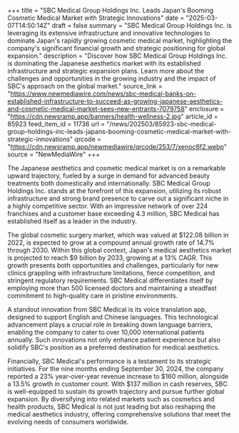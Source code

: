 +++
title = "SBC Medical Group Holdings Inc. Leads Japan's Booming Cosmetic Medical Market with Strategic Innovations"
date = "2025-03-07T14:50:14Z"
draft = false
summary = "SBC Medical Group Holdings Inc. is leveraging its extensive infrastructure and innovative technologies to dominate Japan's rapidly growing cosmetic medical market, highlighting the company's significant financial growth and strategic positioning for global expansion."
description = "Discover how SBC Medical Group Holdings Inc. is dominating the Japanese aesthetics market with its established infrastructure and strategic expansion plans. Learn more about the challenges and opportunities in the growing industry and the impact of SBC's approach on the global market."
source_link = "https://www.newmediawire.com/news/sbc-medical-banks-on-established-infrastructure-to-succeed-as-growing-japanese-aesthetics-and-cosmetic-medical-market-sees-new-entrants-7079758"
enclosure = "https://cdn.newsramp.app/banners/health-wellness-2.jpg"
article_id = 85923
feed_item_id = 11736
url = "/news/202503/85923-sbc-medical-group-holdings-inc-leads-japans-booming-cosmetic-medical-market-with-strategic-innovations"
qrcode = "https://cdn.newsramp.app/newmediawire/qrcode/253/7/xenoc6f2.webp"
source = "NewMediaWire"
+++

<p>The Japanese aesthetics and cosmetic medical market is on a remarkable upward trajectory, fueled by a surge in demand for advanced beauty treatments both domestically and internationally. SBC Medical Group Holdings Inc. stands at the forefront of this expansion, utilizing its robust infrastructure and strong brand presence to carve out a significant niche in a highly competitive sector. With an impressive network of over 224 franchises and a customer base exceeding 4.3 million, SBC Medical has established itself as a leader in the industry.</p><p>The global cosmetic surgery market, which was valued at $122.08 billion in 2022, is expected to grow at a compound annual growth rate of 14.7% through 2030. Within this global context, Japan's medical aesthetics market is projected to reach $9 billion by 2033, growing at a 13% CAGR. This growth presents both opportunities and challenges, particularly for new clinics grappling with infrastructure limitations, fierce competition, and stringent regulatory requirements. SBC Medical differentiates itself by employing more than 500 licensed doctors and maintaining a steadfast commitment to high-quality care in pristine environments.</p><p>A standout innovation from SBC Medical is its voice translation app, designed to support English and Chinese languages. This technological advancement plays a crucial role in breaking down language barriers, enabling the company to cater to over 10,000 international patients annually. Such innovations not only enhance patient experience but also solidify SBC's position as a preferred destination for medical aesthetics.</p><p>Financially, SBC Medical's performance is a testament to its strategic initiatives. For the nine months ending September 30, 2024, the company reported a 23% year-over-year revenue increase to $160 million, alongside a 13.5% growth in customer count. With $137 million in cash reserves, SBC is well-equipped to sustain its growth trajectory and pursue further global expansion. By diversifying into related markets such as cosmetics and health products, SBC Medical is not just leading but also reshaping the medical aesthetics industry, offering comprehensive solutions that meet the evolving needs of consumers worldwide.</p>